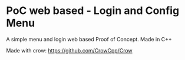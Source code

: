 
# PoC web based - Login and Config Menu

A simple menu and login web based Proof of Concept.
Made in C++

Made with crow: https://github.com/CrowCpp/Crow

